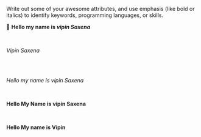Write out some of your awesome attributes, and use emphasis (like bold or italics) to identify keywords, programming languages, or skills. 

💞 
__Hello my name is *vipin Saxena*__

<br>

*Vipin Saxena*

<br>
<br>



_Hello my name is vipin Saxena_
<br>

<br>


**Hello My Name is vipin Saxena**
<br>

<br>


__Hello My name is Vipin__

<br>

<br>

